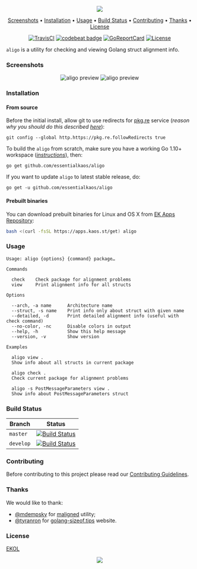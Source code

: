 <p align="center"><a href="#readme"><img src="https://gh.kaos.st/aligo.svg"/></a></p>

<p align="center"><a href="#screenshots">Screenshots</a> • <a href="#installation">Installation</a> • <a href="#usage">Usage</a> • <a href="#build-status">Build Status</a> • <a href="#contributing">Contributing</a> • <a href="#thanks">Thanks</a> • <a href="#license">License</a></p>

<p align="center">
  <a href="https://travis-ci.org/essentialkaos/aligo"><img src="https://travis-ci.org/essentialkaos/aligo.svg?branch=master" alt="TravisCI" /></a>
  <a href="https://codebeat.co/projects/github-com-essentialkaos-aligo-master"><img alt="codebeat badge" src="https://codebeat.co/badges/18a359f5-50dd-4bfc-95b2-07dee23d018a" /></a>
  <a href="https://goreportcard.com/report/github.com/essentialkaos/aligo"><img src="https://goreportcard.com/badge/github.com/essentialkaos/aligo" alt="GoReportCard" /></a>
  <a href="https://essentialkaos.com/ekol"><img src="https://gh.kaos.st/ekol.svg" alt="License" /></a>
</p>

`aligo` is a utility for checking and viewing Golang struct alignment info.

### Screenshots

<p align="center">
  <img src="https://gh.kaos.st/aligo-1.png" alt="aligo preview">
  <img src="https://gh.kaos.st/aligo-2.png" alt="aligo preview">
</p>

### Installation

#### From source

Before the initial install, allow git to use redirects for [pkg.re](https://github.com/essentialkaos/pkgre) service (_reason why you should do this described [here](https://github.com/essentialkaos/pkgre#git-support)_):

```
git config --global http.https://pkg.re.followRedirects true
```

To build the `aligo` from scratch, make sure you have a working Go 1.10+ workspace (_[instructions](https://golang.org/doc/install)_), then:

```
go get github.com/essentialkaos/aligo
```

If you want to update `aligo` to latest stable release, do:

```
go get -u github.com/essentialkaos/aligo
```

#### Prebuilt binaries

You can download prebuilt binaries for Linux and OS X from [EK Apps Repository](https://apps.kaos.st/aligo/latest):

```bash
bash <(curl -fsSL https://apps.kaos.st/get) aligo
```

### Usage

```
Usage: aligo {options} {command} package…

Commands

  check    Check package for alignment problems
  view     Print alignment info for all structs

Options

  --arch, -a name      Architecture name
  --struct, -s name    Print info only about struct with given name
  --detailed, -d       Print detailed alignment info (useful with check command)
  --no-color, -nc      Disable colors in output
  --help, -h           Show this help message
  --version, -v        Show version

Examples

  aligo view .
  Show info about all structs in current package

  aligo check .
  Check current package for alignment problems

  aligo -s PostMessageParameters view .
  Show info about PostMessageParameters struct

```

### Build Status

| Branch | Status |
|--------|--------|
| `master` | [![Build Status](https://travis-ci.org/essentialkaos/aligo.svg?branch=master)](https://travis-ci.org/essentialkaos/aligo) |
| `develop` | [![Build Status](https://travis-ci.org/essentialkaos/aligo.svg?branch=develop)](https://travis-ci.org/essentialkaos/aligo) |

### Contributing

Before contributing to this project please read our [Contributing Guidelines](https://github.com/essentialkaos/contributing-guidelines#contributing-guidelines).

### Thanks

We would like to thank:

- [@mdempsky](https://github.com/mdempsky) for [maligned](https://github.com/mdempsky/maligned) utility;
- [@tyranron](https://github.com/tyranron) for [golang-sizeof.tips](http://golang-sizeof.tips/) website.

### License

[EKOL](https://essentialkaos.com/ekol)

<p align="center"><a href="https://essentialkaos.com"><img src="https://gh.kaos.st/ekgh.svg"/></a></p>
